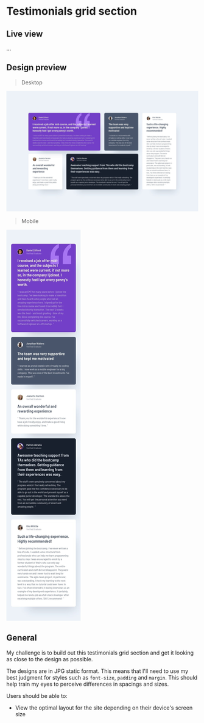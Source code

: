 # Testimonials grid section

## Live view
...

## Design preview

> Desktop

![Desktop design](./design/desktop-design.jpg)

> Mobile

![Mobile design](./design/mobile-design.jpg)

## General

My challenge is to build out this testimonials grid section and get it looking as close to the design as possible.

The designs are in JPG static format. This means that I'll need to use my best judgment for styles such as  `font-size`,  `padding`  and  `margin`. This should help train my eyes to perceive differences in spacings and sizes.

Users should be able to:

-   View the optimal layout for the site depending on their device's screen size